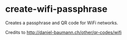 # create-wifi-passphrase
Creates a passphrase and QR code for WiFi networks.

Credits to http://daniel-baumann.ch/other/qr-codes/wifi
